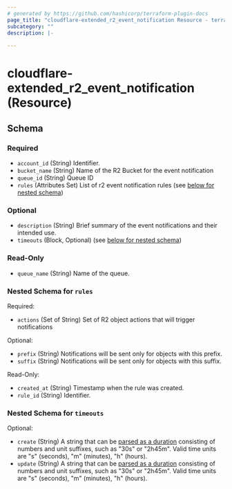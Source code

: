 ```yaml
---
# generated by https://github.com/hashicorp/terraform-plugin-docs
page_title: "cloudflare-extended_r2_event_notification Resource - terraform-provider-cloudflare-extended"
subcategory: ""
description: |-
  
---
```


# cloudflare-extended_r2_event_notification (Resource)





<!-- schema generated by tfplugindocs -->
## Schema

### Required

- `account_id` (String) Identifier.
- `bucket_name` (String) Name of the R2 Bucket for the event notification
- `queue_id` (String) Queue ID
- `rules` (Attributes Set) List of r2 event notification rules (see [below for nested schema](#nestedatt--rules))

### Optional

- `description` (String) Brief summary of the event notifications and their intended use.
- `timeouts` (Block, Optional) (see [below for nested schema](#nestedblock--timeouts))

### Read-Only

- `queue_name` (String) Name of the queue.

<a id="nestedatt--rules"></a>
### Nested Schema for `rules`

Required:

- `actions` (Set of String) Set of R2 object actions that will trigger notifications

Optional:

- `prefix` (String) Notifications will be sent only for objects with this prefix.
- `suffix` (String) Notifications will be sent only for objects with this suffix.

Read-Only:

- `created_at` (String) Timestamp when the rule was created.
- `rule_id` (String) Identifier.


<a id="nestedblock--timeouts"></a>
### Nested Schema for `timeouts`

Optional:

- `create` (String) A string that can be [parsed as a duration](https://pkg.go.dev/time#ParseDuration) consisting of numbers and unit suffixes, such as "30s" or "2h45m". Valid time units are "s" (seconds), "m" (minutes), "h" (hours).
- `update` (String) A string that can be [parsed as a duration](https://pkg.go.dev/time#ParseDuration) consisting of numbers and unit suffixes, such as "30s" or "2h45m". Valid time units are "s" (seconds), "m" (minutes), "h" (hours).
